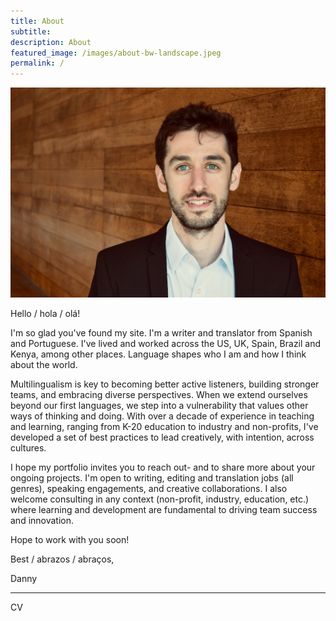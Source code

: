 ```yaml
---
title: About 
subtitle: 
description: About
featured_image: /images/about-bw-landscape.jpeg
permalink: /
---
```



![](/images/Persia.jpeg) 

Hello / hola / olá! 

I'm so glad you've found my site. I'm a writer and translator from Spanish and Portuguese. I've lived and worked across the US, UK, Spain, Brazil and Kenya, among other places. Language shapes who I am and how I think about the world.  

Multilingualism is key to becoming better active listeners, building stronger teams, and embracing diverse perspectives. When we extend ourselves beyond our first languages, we step into a vulnerability that values other ways of thinking and doing. With over a decade of experience in teaching and learning, ranging from K-20 education to industry and non-profits, I've developed a set of best practices to lead creatively, with intention, across cultures.  

I hope my portfolio invites you to reach out- and to share more about your ongoing projects. I'm open to writing, editing and translation jobs (all genres), speaking engagements, and creative collaborations. I also welcome consulting in any context (non-profit, industry, education, etc.) where learning and development are fundamental to driving team success and innovation.

Hope to work with you soon! 

Best / abrazos / abraços, 

Danny 


---

CV


